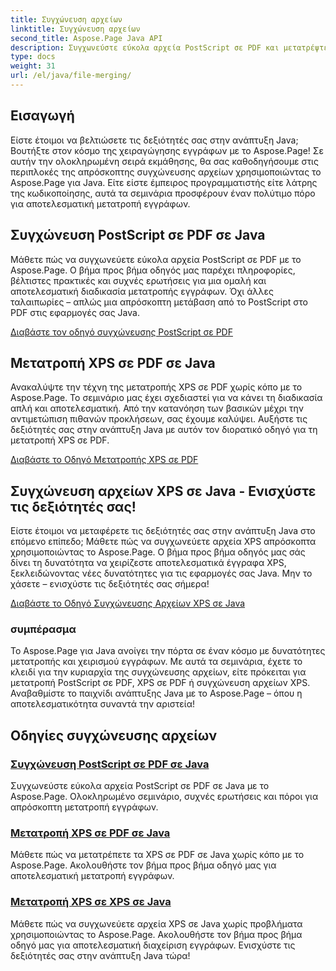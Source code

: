 ```yaml
---
title: Συγχώνευση αρχείων
linktitle: Συγχώνευση αρχείων
second_title: Aspose.Page Java API
description: Συγχωνεύστε εύκολα αρχεία PostScript σε PDF και μετατρέψτε XPS σε PDF ή XPS σε Java χρησιμοποιώντας το Aspose.Page. Ακολουθήστε τους οδηγούς βήμα προς βήμα για απρόσκοπτη μετατροπή εγγράφων.
type: docs
weight: 31
url: /el/java/file-merging/
---
```


## Εισαγωγή

Είστε έτοιμοι να βελτιώσετε τις δεξιότητές σας στην ανάπτυξη Java; Βουτήξτε στον κόσμο της χειραγώγησης εγγράφων με το Aspose.Page! Σε αυτήν την ολοκληρωμένη σειρά εκμάθησης, θα σας καθοδηγήσουμε στις περιπλοκές της απρόσκοπτης συγχώνευσης αρχείων χρησιμοποιώντας το Aspose.Page για Java. Είτε είστε έμπειρος προγραμματιστής είτε λάτρης της κωδικοποίησης, αυτά τα σεμινάρια προσφέρουν έναν πολύτιμο πόρο για αποτελεσματική μετατροπή εγγράφων.

## Συγχώνευση PostScript σε PDF σε Java

Μάθετε πώς να συγχωνεύετε εύκολα αρχεία PostScript σε PDF με το Aspose.Page. Ο βήμα προς βήμα οδηγός μας παρέχει πληροφορίες, βέλτιστες πρακτικές και συχνές ερωτήσεις για μια ομαλή και αποτελεσματική διαδικασία μετατροπής εγγράφων. Όχι άλλες ταλαιπωρίες – απλώς μια απρόσκοπτη μετάβαση από το PostScript στο PDF στις εφαρμογές σας Java.

[Διαβάστε τον οδηγό συγχώνευσης PostScript σε PDF](./postscript-to-pdf/)

## Μετατροπή XPS σε PDF σε Java

Ανακαλύψτε την τέχνη της μετατροπής XPS σε PDF χωρίς κόπο με το Aspose.Page. Το σεμινάριο μας έχει σχεδιαστεί για να κάνει τη διαδικασία απλή και αποτελεσματική. Από την κατανόηση των βασικών μέχρι την αντιμετώπιση πιθανών προκλήσεων, σας έχουμε καλύψει. Αυξήστε τις δεξιότητές σας στην ανάπτυξη Java με αυτόν τον διορατικό οδηγό για τη μετατροπή XPS σε PDF.

[Διαβάστε το Οδηγό Μετατροπής XPS σε PDF](./xps-to-pdf/)

## Συγχώνευση αρχείων XPS σε Java - Ενισχύστε τις δεξιότητές σας!

Είστε έτοιμοι να μεταφέρετε τις δεξιότητές σας στην ανάπτυξη Java στο επόμενο επίπεδο; Μάθετε πώς να συγχωνεύετε αρχεία XPS απρόσκοπτα χρησιμοποιώντας το Aspose.Page. Ο βήμα προς βήμα οδηγός μας σάς δίνει τη δυνατότητα να χειρίζεστε αποτελεσματικά έγγραφα XPS, ξεκλειδώνοντας νέες δυνατότητες για τις εφαρμογές σας Java. Μην το χάσετε – ενισχύστε τις δεξιότητές σας σήμερα!

[Διαβάστε το Οδηγό Συγχώνευσης Αρχείων XPS σε Java](./xps-to-xps/)

### συμπέρασμα

Το Aspose.Page για Java ανοίγει την πόρτα σε έναν κόσμο με δυνατότητες μετατροπής και χειρισμού εγγράφων. Με αυτά τα σεμινάρια, έχετε το κλειδί για την κυριαρχία της συγχώνευσης αρχείων, είτε πρόκειται για μετατροπή PostScript σε PDF, XPS σε PDF ή συγχώνευση αρχείων XPS. Αναβαθμίστε το παιχνίδι ανάπτυξης Java με το Aspose.Page – όπου η αποτελεσματικότητα συναντά την αριστεία!
## Οδηγίες συγχώνευσης αρχείων
### [Συγχώνευση PostScript σε PDF σε Java](./postscript-to-pdf/)
Συγχωνεύστε εύκολα αρχεία PostScript σε PDF σε Java με το Aspose.Page. Ολοκληρωμένο σεμινάριο, συχνές ερωτήσεις και πόροι για απρόσκοπτη μετατροπή εγγράφων.
### [Μετατροπή XPS σε PDF σε Java](./xps-to-pdf/)
Μάθετε πώς να μετατρέπετε τα XPS σε PDF σε Java χωρίς κόπο με το Aspose.Page. Ακολουθήστε τον βήμα προς βήμα οδηγό μας για αποτελεσματική μετατροπή εγγράφων.
### [Μετατροπή XPS σε XPS σε Java](./xps-to-xps/)
Μάθετε πώς να συγχωνεύετε αρχεία XPS σε Java χωρίς προβλήματα χρησιμοποιώντας το Aspose.Page. Ακολουθήστε τον βήμα προς βήμα οδηγό μας για αποτελεσματική διαχείριση εγγράφων. Ενισχύστε τις δεξιότητές σας στην ανάπτυξη Java τώρα!